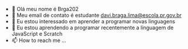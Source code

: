 - 👋 Olá meu nome é Brga202
- 👀 Meu email de contato é estudante davi.braga.lima@escola.pr.gov.br
- 🌱 Eu estou interessado em aprender a programar novas linguagens 
- 💞️ Eu estou aprendendo a programar recentemente a línguagem de JavaScript e Scratch 
- 📫 How to reach me ...

<!---
Brga202/Brga202 i
--->
